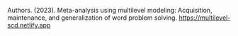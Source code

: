 Authors. (2023). Meta-analysis using multilevel modeling: Acquisition, maintenance, and generalization of word problem solving. https://multilevel-scd.netlify.app

